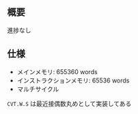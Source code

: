 ## 概要

進捗なし

## 仕様

- メインメモリ: 655360 words
- インストラクションメモリ: 65536 words
- マルチサイクル

`CVT.W.S` は最近接偶数丸めとして実装してある
